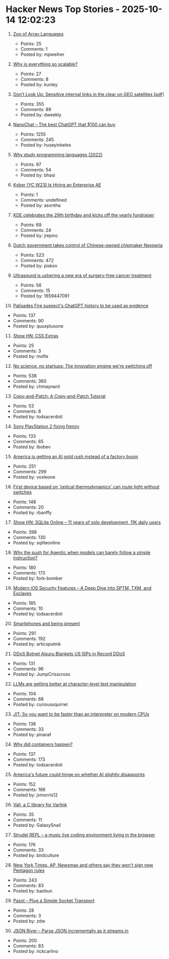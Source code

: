 # Hacker News Top Stories - 2025-10-14 12:02:23

1. [Zoo of Array Languages](https://ktye.github.io/)
   - Points: 25
   - Comments: 1
   - Posted by: mpweiher

2. [Why is everything so scalable?](https://www.stavros.io/posts/why-is-everything-so-scalable/)
   - Points: 27
   - Comments: 8
   - Posted by: kunley

3. [Don’t Look Up: Sensitive internal links in the clear on GEO satellites [pdf]](https://satcom.sysnet.ucsd.edu/docs/dontlookup_ccs25_fullpaper.pdf)
   - Points: 355
   - Comments: 89
   - Posted by: dweekly

4. [NanoChat – The best ChatGPT that $100 can buy](https://github.com/karpathy/nanochat)
   - Points: 1255
   - Comments: 245
   - Posted by: huseyinkeles

5. [Why study programming languages (2022)](https://people.csail.mit.edu/rachit/post/why-study-programming-languages/)
   - Points: 97
   - Comments: 54
   - Posted by: bhasi

6. [Kyber (YC W23) Is Hiring an Enterprise AE](https://www.ycombinator.com/companies/kyber/jobs/BQRRSrZ-enterprise-account-executive-ae)
   - Points: 1
   - Comments: undefined
   - Posted by: asontha

7. [KDE celebrates the 29th birthday and kicks off the yearly fundraiser](https://kde.org/fundraisers/yearend2025/)
   - Points: 69
   - Comments: 24
   - Posted by: jrepinc

8. [Dutch government takes control of Chinese-owned chipmaker Nexperia](https://www.cnbc.com/2025/10/13/dutch-government-takes-control-of-chinese-owned-chipmaker-nexperia.html)
   - Points: 523
   - Comments: 472
   - Posted by: piskov

9. [Ultrasound is ushering a new era of surgery-free cancer treatment](https://www.bbc.com/future/article/20251007-how-ultrasound-is-ushering-a-new-era-of-surgery-free-cancer-treatment)
   - Points: 56
   - Comments: 15
   - Posted by: 1659447091

10. [Palisades Fire suspect's ChatGPT history to be used as evidence](https://www.rollingstone.com/culture/culture-news/chatgpt-palisades-fire-suspect-1235443216/)
   - Points: 137
   - Comments: 90
   - Posted by: quuxplusone

11. [Show HN: CSS Extras](https://github.com/sindresorhus/css-extras)
   - Points: 25
   - Comments: 3
   - Posted by: mofle

12. [No science, no startups: The innovation engine we're switching off](https://steveblank.com/2025/10/13/no-science-no-startups-the-unseen-engine-were-switching-off/)
   - Points: 538
   - Comments: 360
   - Posted by: chmaynard

13. [Copy-and-Patch: A Copy-and-Patch Tutorial](https://transactional.blog/copy-and-patch/tutorial)
   - Points: 53
   - Comments: 8
   - Posted by: todsacerdoti

14. [Sony PlayStation 2 fixing frenzy](https://retrohax.net/sony-playstation-2-fixing-frenzy/)
   - Points: 133
   - Comments: 65
   - Posted by: ibobev

15. [America is getting an AI gold rush instead of a factory boom](https://www.washingtonpost.com/business/2025/10/13/manufacturing-artificial-intelligence/)
   - Points: 251
   - Comments: 299
   - Posted by: voxleone

16. [First device based on 'optical thermodynamics' can route light without switches](https://phys.org/news/2025-10-device-based-optical-thermodynamics-route.html)
   - Points: 148
   - Comments: 20
   - Posted by: rbanffy

17. [Show HN: SQLite Online – 11 years of solo development, 11K daily users](https://sqliteonline.com/)
   - Points: 398
   - Comments: 130
   - Posted by: sqliteonline

18. [Why the push for Agentic when models can barely follow a simple instruction?](https://forum.cursor.com/t/why-the-push-for-agentic-when-models-can-barely-follow-a-single-simple-instruction/137154)
   - Points: 180
   - Comments: 173
   - Posted by: fork-bomber

19. [Modern iOS Security Features – A Deep Dive into SPTM, TXM, and Exclaves](https://arxiv.org/abs/2510.09272)
   - Points: 185
   - Comments: 10
   - Posted by: todsacerdoti

20. [Smartphones and being present](https://herman.bearblog.dev/being-present/)
   - Points: 291
   - Comments: 192
   - Posted by: articsputnik

21. [DDoS Botnet Aisuru Blankets US ISPs in Record DDoS](https://krebsonsecurity.com/2025/10/ddos-botnet-aisuru-blankets-us-isps-in-record-ddos/)
   - Points: 131
   - Comments: 96
   - Posted by: JumpCrisscross

22. [LLMs are getting better at character-level text manipulation](https://blog.burkert.me/posts/llm_evolution_character_manipulation/)
   - Points: 104
   - Comments: 68
   - Posted by: curioussquirrel

23. [JIT: So you want to be faster than an interpreter on modern CPUs](https://www.pinaraf.info/2025/10/jit-so-you-want-to-be-faster-than-an-interpreter-on-modern-cpus/)
   - Points: 138
   - Comments: 33
   - Posted by: pinaraf

24. [Why did containers happen?](https://buttondown.com/justincormack/archive/ignore-previous-directions-8-devopsdays/)
   - Points: 137
   - Comments: 173
   - Posted by: todsacerdoti

25. [America's future could hinge on whether AI slightly disappoints](https://www.noahpinion.blog/p/americas-future-could-hinge-on-whether)
   - Points: 152
   - Comments: 166
   - Posted by: jxmorris12

26. [Vali, a C library for Varlink](https://emersion.fr/blog/2025/announcing-vali/)
   - Points: 35
   - Comments: 11
   - Posted by: GalaxySnail

27. [Strudel REPL – a music live coding environment living in the browser](https://strudel.cc)
   - Points: 176
   - Comments: 33
   - Posted by: birdculture

28. [New York Times, AP, Newsmax and others say they won't sign new Pentagon rules](https://apnews.com/article/pentagon-press-access-defense-department-rules-95878bce05096912887701eaa6d019c6)
   - Points: 243
   - Comments: 83
   - Posted by: baobun

29. [Passt – Plug a Simple Socket Transport](https://passt.top/passt/about/)
   - Points: 28
   - Comments: 3
   - Posted by: zdw

30. [JSON River – Parse JSON incrementally as it streams in](https://github.com/rictic/jsonriver)
   - Points: 200
   - Comments: 83
   - Posted by: rickcarlino

